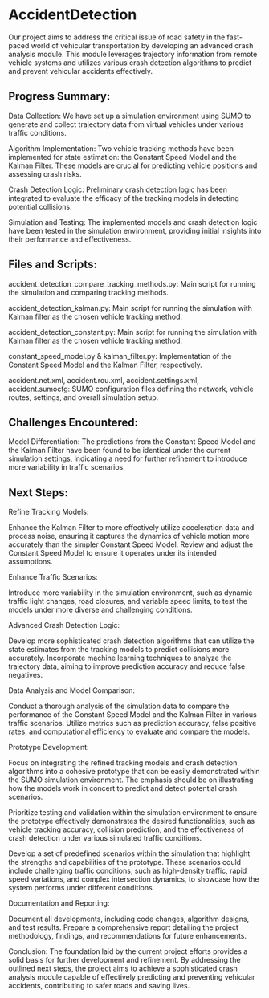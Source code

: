# AccidentDetection

Our project aims to address the critical issue of road safety in the fast-paced world of vehicular transportation by developing an advanced crash analysis module. This module leverages trajectory information from remote vehicle systems and utilizes various crash detection algorithms to predict and prevent vehicular accidents effectively.

## Progress Summary:
Data Collection: We have set up a simulation environment using SUMO to generate and collect trajectory data from virtual vehicles under various traffic conditions.

Algorithm Implementation: Two vehicle tracking methods have been implemented for state estimation: the Constant Speed Model and the Kalman Filter. These models are crucial for predicting vehicle positions and assessing crash risks.

Crash Detection Logic: Preliminary crash detection logic has been integrated to evaluate the efficacy of the tracking models in detecting potential collisions.

Simulation and Testing: The implemented models and crash detection logic have been tested in the simulation environment, providing initial insights into their performance and effectiveness.

## Files and Scripts:
accident_detection_compare_tracking_methods.py: Main script for running the simulation and comparing tracking methods.

accident_detection_kalman.py: Main script for running the simulation with Kalman filter as the chosen vehicle tracking method.

accident_detection_constant.py: Main script for running the simulation with Kalman filter as the chosen vehicle tracking method.

constant_speed_model.py & kalman_filter.py: Implementation of the Constant Speed Model and the Kalman Filter, respectively.

accident.net.xml, accident.rou.xml, accident.settings.xml, accident.sumocfg: SUMO configuration files defining the network, vehicle routes, settings, and overall simulation setup.

## Challenges Encountered:
Model Differentiation: The predictions from the Constant Speed Model and the Kalman Filter have been found to be identical under the current simulation settings, indicating a need for further refinement to introduce more variability in traffic scenarios.

## Next Steps:

Refine Tracking Models:

Enhance the Kalman Filter to more effectively utilize acceleration data and process noise, ensuring it captures the dynamics of vehicle motion more accurately than the simpler Constant Speed Model.
Review and adjust the Constant Speed Model to ensure it operates under its intended assumptions.

Enhance Traffic Scenarios:

Introduce more variability in the simulation environment, such as dynamic traffic light changes, road closures, and variable speed limits, to test the models under more diverse and challenging conditions.

Advanced Crash Detection Logic:

Develop more sophisticated crash detection algorithms that can utilize the state estimates from the tracking models to predict collisions more accurately.
Incorporate machine learning techniques to analyze the trajectory data, aiming to improve prediction accuracy and reduce false negatives.

Data Analysis and Model Comparison:

Conduct a thorough analysis of the simulation data to compare the performance of the Constant Speed Model and the Kalman Filter in various traffic scenarios.
Utilize metrics such as prediction accuracy, false positive rates, and computational efficiency to evaluate and compare the models.

Prototype Development:

Focus on integrating the refined tracking models and crash detection algorithms into a cohesive prototype that can be easily demonstrated within the SUMO simulation environment. The emphasis should be on illustrating how the models work in concert to predict and detect potential crash scenarios.

Prioritize testing and validation within the simulation environment to ensure the prototype effectively demonstrates the desired functionalities, such as vehicle tracking accuracy, collision prediction, and the effectiveness of crash detection under various simulated traffic conditions.

Develop a set of predefined scenarios within the simulation that highlight the strengths and capabilities of the prototype. These scenarios could include challenging traffic conditions, such as high-density traffic, rapid speed variations, and complex intersection dynamics, to showcase how the system performs under different conditions.

Documentation and Reporting:

Document all developments, including code changes, algorithm designs, and test results.
Prepare a comprehensive report detailing the project methodology, findings, and recommendations for future enhancements.

Conclusion:
The foundation laid by the current project efforts provides a solid basis for further development and refinement. By addressing the outlined next steps, the project aims to achieve a sophisticated crash analysis module capable of effectively predicting and preventing vehicular accidents, contributing to safer roads and saving lives.
